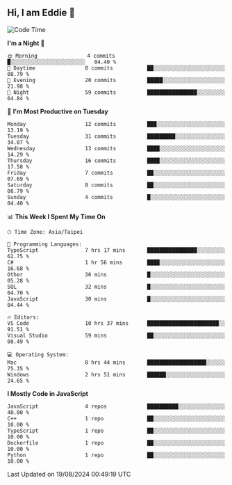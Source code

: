 ## Hi, I am Eddie 👋

<!--START_SECTION:waka-->
![Code Time](http://img.shields.io/badge/Code%20Time-272%20hrs%2030%20mins-blue)

**I'm a Night 🦉** 

```text
🌞 Morning                4 commits           █░░░░░░░░░░░░░░░░░░░░░░░░   04.40 % 
🌆 Daytime                8 commits           ██░░░░░░░░░░░░░░░░░░░░░░░   08.79 % 
🌃 Evening                20 commits          █████░░░░░░░░░░░░░░░░░░░░   21.98 % 
🌙 Night                  59 commits          ████████████████░░░░░░░░░   64.84 % 
```
📅 **I'm Most Productive on Tuesday** 

```text
Monday                   12 commits          ███░░░░░░░░░░░░░░░░░░░░░░   13.19 % 
Tuesday                  31 commits          █████████░░░░░░░░░░░░░░░░   34.07 % 
Wednesday                13 commits          ████░░░░░░░░░░░░░░░░░░░░░   14.29 % 
Thursday                 16 commits          ████░░░░░░░░░░░░░░░░░░░░░   17.58 % 
Friday                   7 commits           ██░░░░░░░░░░░░░░░░░░░░░░░   07.69 % 
Saturday                 8 commits           ██░░░░░░░░░░░░░░░░░░░░░░░   08.79 % 
Sunday                   4 commits           █░░░░░░░░░░░░░░░░░░░░░░░░   04.40 % 
```


📊 **This Week I Spent My Time On** 

```text
🕑︎ Time Zone: Asia/Taipei

💬 Programming Languages: 
TypeScript               7 hrs 17 mins       ████████████████░░░░░░░░░   62.75 % 
C#                       1 hr 56 mins        ████░░░░░░░░░░░░░░░░░░░░░   16.68 % 
Other                    36 mins             █░░░░░░░░░░░░░░░░░░░░░░░░   05.28 % 
SQL                      32 mins             █░░░░░░░░░░░░░░░░░░░░░░░░   04.70 % 
JavaScript               30 mins             █░░░░░░░░░░░░░░░░░░░░░░░░   04.44 % 

🔥 Editors: 
VS Code                  10 hrs 37 mins      ███████████████████████░░   91.51 % 
Visual Studio            59 mins             ██░░░░░░░░░░░░░░░░░░░░░░░   08.49 % 

💻 Operating System: 
Mac                      8 hrs 44 mins       ███████████████████░░░░░░   75.35 % 
Windows                  2 hrs 51 mins       ██████░░░░░░░░░░░░░░░░░░░   24.65 % 
```

**I Mostly Code in JavaScript** 

```text
JavaScript               4 repos             ██████████░░░░░░░░░░░░░░░   40.00 % 
C++                      1 repo              ██░░░░░░░░░░░░░░░░░░░░░░░   10.00 % 
TypeScript               1 repo              ██░░░░░░░░░░░░░░░░░░░░░░░   10.00 % 
Dockerfile               1 repo              ██░░░░░░░░░░░░░░░░░░░░░░░   10.00 % 
Python                   1 repo              ██░░░░░░░░░░░░░░░░░░░░░░░   10.00 % 
```




 Last Updated on 19/08/2024 00:49:19 UTC
<!--END_SECTION:waka-->
